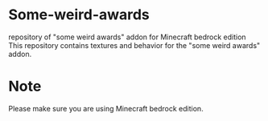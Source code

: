 # Some-weird-awards
repository of "some weird awards" addon for Minecraft bedrock edition
This repository contains textures and behavior for the "some weird awards" addon.

# Note
Please make sure you are using Minecraft bedrock edition.
